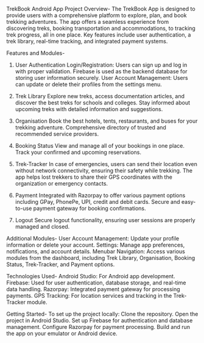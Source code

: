 TrekBook Android App
Project Overview-
The TrekBook App is designed to provide users with a comprehensive platform to explore, plan, and book trekking adventures. 
The app offers a seamless experience from discovering treks, booking transportation and accommodations, to tracking trek progress, all in one place. 
Key features include user authentication, a trek library, real-time tracking, and integrated payment systems.

Features and Modules-
1. User Authentication
Login/Registration: Users can sign up and log in with proper validation. Firebase is used as the backend database for storing user information securely.
User Account Management: Users can update or delete their profiles from the settings menu.

3. Trek Library
Explore new treks, access documentation articles, and discover the best treks for schools and colleges.
Stay informed about upcoming treks with detailed information and suggestions.

5. Organisation
Book the best hotels, tents, restaurants, and buses for your trekking adventure.
Comprehensive directory of trusted and recommended service providers.

7. Booking Status
View and manage all of your bookings in one place.
Track your confirmed and upcoming reservations.

9. Trek-Tracker
In case of emergencies, users can send their location even without network connectivity, ensuring their safety while trekking.
The app helps lost trekkers to share their GPS coordinates with the organization or emergency contacts.

11. Payment
Integrated with Razorpay to offer various payment options including GPay, PhonePe, UPI, credit and debit cards.
Secure and easy-to-use payment gateway for booking confirmations.

13. Logout
Secure logout functionality, ensuring user sessions are properly managed and closed.

Additional Modules-
User Account Management: Update your profile information or delete your account.
Settings: Manage app preferences, notifications, and account details.
Menubar Navigation: Access various modules from the dashboard, including Trek Library, Organisation, Booking Status, Trek-Tracker, and Payment options.

Technologies Used-
Android Studio: For Android app development.
Firebase: Used for user authentication, database storage, and real-time data handling.
Razorpay: Integrated payment gateway for processing payments.
GPS Tracking: For location services and tracking in the Trek-Tracker module.

Getting Started-
To set up the project locally:
Clone the repository.
Open the project in Android Studio.
Set up Firebase for authentication and database management.
Configure Razorpay for payment processing.
Build and run the app on your emulator or Android device.

